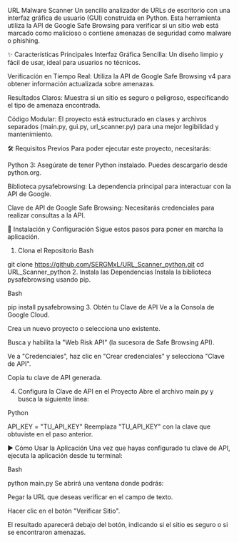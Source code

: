 URL Malware Scanner
Un sencillo analizador de URLs de escritorio con una interfaz gráfica de usuario (GUI) construida en Python. Esta herramienta utiliza la API de Google Safe Browsing para verificar si un sitio web está marcado como malicioso o contiene amenazas de seguridad como malware o phishing.

✨ Características Principales
Interfaz Gráfica Sencilla: Un diseño limpio y fácil de usar, ideal para usuarios no técnicos.

Verificación en Tiempo Real: Utiliza la API de Google Safe Browsing v4 para obtener información actualizada sobre amenazas.

Resultados Claros: Muestra si un sitio es seguro o peligroso, especificando el tipo de amenaza encontrada.

Código Modular: El proyecto está estructurado en clases y archivos separados (main.py, gui.py, url_scanner.py) para una mejor legibilidad y mantenimiento.

🛠️ Requisitos Previos
Para poder ejecutar este proyecto, necesitarás:

Python 3: Asegúrate de tener Python instalado. Puedes descargarlo desde python.org.

Biblioteca pysafebrowsing: La dependencia principal para interactuar con la API de Google.

Clave de API de Google Safe Browsing: Necesitarás credenciales para realizar consultas a la API.

🚀 Instalación y Configuración
Sigue estos pasos para poner en marcha la aplicación.

1. Clona el Repositorio
Bash

git clone https://github.com/SERGMxL/URL_Scanner_python.git
cd URL_Scanner_python
2. Instala las Dependencias
Instala la biblioteca pysafebrowsing usando pip.

Bash

pip install pysafebrowsing
3. Obtén tu Clave de API
Ve a la Consola de Google Cloud.

Crea un nuevo proyecto o selecciona uno existente.

Busca y habilita la "Web Risk API" (la sucesora de Safe Browsing API).

Ve a "Credenciales", haz clic en "Crear credenciales" y selecciona "Clave de API".

Copia tu clave de API generada.

4. Configura la Clave de API en el Proyecto
Abre el archivo main.py y busca la siguiente línea:

Python

API_KEY = "TU_API_KEY"
Reemplaza "TU_API_KEY" con la clave que obtuviste en el paso anterior.

▶️ Cómo Usar la Aplicación
Una vez que hayas configurado tu clave de API, ejecuta la aplicación desde tu terminal:

Bash

python main.py
Se abrirá una ventana donde podrás:

Pegar la URL que deseas verificar en el campo de texto.

Hacer clic en el botón "Verificar Sitio".

El resultado aparecerá debajo del botón, indicando si el sitio es seguro o si se encontraron amenazas.
